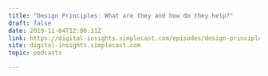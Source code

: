 ```yaml
---
title: "Design Principles: What are they and how do they help?"
draft: false
date: 2019-11-04T12:00:11Z
link: https://digital-insights.simplecast.com/episodes/design-principles-DRT3IrfR?utm_medium=RSS&utm_source=hune
site: digital-insights.simplecast.com
topic: podcasts  

---
```

